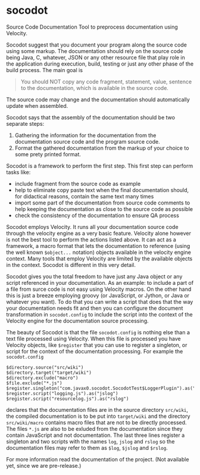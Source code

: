 socodot
=======

Source Code Documentation Tool to preprocess documentation using Velocity.

Socodot suggest that you document your program along the source code using some markup. The documentation should rely on the source code being Java, C, whatever, JSON or any other resource file that play role in the application during execution, build, testing or just any other phase of the build process. The main goal is

> You should NOT copy any code fragment, statement, value, sentence to the documentation, which is available in the source code.

The source code may change and the documentation should automatically update when assembled.

Socodot says that the assembly of the documentation should be two separate steps:

1. Gathering the information for the documentation from the documentation source code and the program source code.
2. Format the gathered documentation from the markup of your choice to some prety printed format.

Socodot is a framework to perform the first step. This first step can perform tasks like:

* include fragment from the source code as example
* help to eliminate copy paste text when the final documentation should, for didactical reasons, contain the same text many times
* import some part of the documentation from source code comments to help keeping the documentation as close to the source code as possible
* check the consistency of the documentation to ensure QA process

Socodot employs Velocity. It runs all your documentation source code through the velocity engine as a very basic feature. Velocity alone however is not the best tool to perform the actions listed above. It can act as a framework, a macro format that lets the documentation to reference (using the well known `$object...` notation) objects available in the velocity engine context. Many tools that employ Velocity are limited by the available objects in the context. Socodot is different in this very detail.

Socodot gives you the total freedom to have just any Java object or any script referenced in your documentation. As an example: to include a part of a file from surce code is not easy using Velocity macros. On the other hand this is just a breeze employing groovy (or JavaScript, or Jython, or Java or whatever you want). To do that you can write a script that does that the way your documentation needs fit and then you can configure the document transformation in `socodot.config` to include the script into the context of the Velocity engine for the documentation source processing.

The beauty of Socodot is that the file `socodot.config` is nothing else than a text file processed using Velocity. When this file is processed you have Velocity objects, like `$register` that you can use to register a singleton, or script for the context of the documentation processing. For example the `socodot.config`

```
$directory.source("src/wiki")
$directory.target("target/wiki")
$directory.exclude("macro")
$file.exclude("*.js")
$register.singleton("com.javax0.socodot.SocodotTest$LoggerPlugin").as("log")
$register.script("logging.js").as("jslog")
$register.script("resourcelog.js").as("rslog")
```

declares that the documentation files are in the source directory `src/wiki`, the compiled documentation is to be put into `target/wiki` and the directory `src/wiki/macro` contains macro files that are not to be directly processed. The files `*.js` are also to be exluded from the documentation since they contain JavaScript and not documentation. The last three lines register a singleton and two scripts with the names `log`, `jslog` and `rslog` so the documentation files may refer to them as `$log`, `$jslog` and `$rslog`.


For more information read the documentation of the project. (Not available yet, since we are pre-release.)


